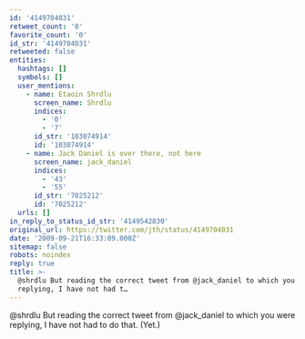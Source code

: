 ```yaml
---
id: '4149704031'
retweet_count: '0'
favorite_count: '0'
id_str: '4149704031'
retweeted: false
entities:
  hashtags: []
  symbols: []
  user_mentions:
    - name: Etaoin Shrdlu
      screen_name: Shrdlu
      indices:
        - '0'
        - '7'
      id_str: '103074914'
      id: '103074914'
    - name: Jack Daniel is over there, not here
      screen_name: jack_daniel
      indices:
        - '43'
        - '55'
      id_str: '7025212'
      id: '7025212'
  urls: []
in_reply_to_status_id_str: '4149542830'
original_url: https://twitter.com/jth/status/4149704031
date: '2009-09-21T16:33:09.000Z'
sitemap: false
robots: noindex
reply: true
title: >-
  @shrdlu But reading the correct tweet from @jack_daniel to which you were
  replying, I have not had t…
---
```


@shrdlu But reading the correct tweet from @jack_daniel to which you were replying, I have not had to do that. (Yet.)